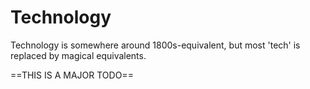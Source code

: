 # Technology

Technology is somewhere around 1800s-equivalent, but most 'tech' is replaced by magical equivalents.

==THIS IS A MAJOR TODO==
